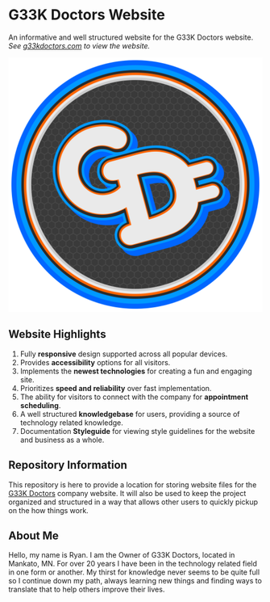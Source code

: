 # G33K Doctors Website
An informative and well structured website for the G33K Doctors website.  
_See [g33kdoctors.com](https://www.g33kdoctors.com/) to view the website._

![G33K Doctors Business Logo](https://raw.githubusercontent.com/G33kDoctors/g33kdoctors.github.io/e1b4c0ff136b8f5e6df1bbe510ec74dddafcdcae/assets/images/Logo-Final.min.svg)

## Website Highlights
1. Fully __responsive__ design supported across all popular devices.
2. Provides __accessibility__ options for all visitors.
3. Implements the __newest technologies__ for creating a fun and engaging site.
4. Prioritizes __speed and reliability__ over fast implementation.
5. The ability for visitors to connect with the company for __appointment scheduling__.
6. A well structured __knowledgebase__ for users, providing a source of technology related knowledge.
7. Documentation __Styleguide__ for viewing style guidelines for the website and business as a whole.

## Repository Information
This repository is here to provide a location for storing website files for the [G33K Doctors](https://www.g33kdoctors.com) company website.
It will also be used to keep the project organized and structured in a way that allows other users to quickly pickup on the how things work.

## About Me
Hello, my name is Ryan. I am the Owner of G33K Doctors, located in Mankato, MN. For over 20 years I have been in the technology related field in one form or another.
My thirst for knowledge never seems to be quite full so I continue down my path, always learning new things and finding ways to translate that to help others improve their lives.
